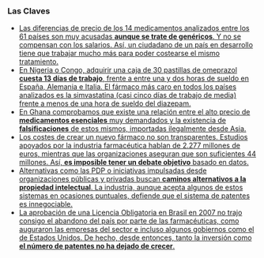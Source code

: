 
### Las Claves

* [Las diferencias de precio de los 14 medicamentos analizados entre los 61 países son muy acusadas **aunque se trate de genéricos**. Y no se compensan con los salarios. Así, un ciudadano de un país en desarrollo tiene que trabajar mucho más para poder costearse el mismo tratamiento.](http://medicamentalia.org/precios/ "Precios - Medicamentalia")
* [En Nigeria o Congo, adquirir una caja de 30 pastillas de omeprazol **cuesta 13 días de trabajo**, frente a entre una y dos horas de sueldo en España, Alemania e Italia. El fármaco más caro en todos los países analizados es la simvastatina (casi cinco días de trabajo de media) frente a menos de una hora de sueldo del diazepam.](http://medicamentalia.org/precios/#viz "Precios - Medicamentalia")
* [En Ghana comprobamos que existe una relación entre el alto precio de **medicamentos esenciales** muy demandados y la existencia de **falsificaciones** de estos mismos, importadas ilegalmente desde Asia.](http://medicamentalia.org/falsificaciones/ "Falsificaciones - Medicamentalia")
* [Los costes de crear un nuevo fármaco no son transparentes. Estudios apoyados por la industria farmacéutica hablan de 2.277 millones de euros, mientras que las organizaciones aseguran que son suficientes 44 millones. Así, **es imposible tener un debate objetivo** basado en datos.](http://medicamentalia.org/patentes/#coste "Patentes - Medicamentalia")
* [Alternativas como las PDP o iniciativas impulsadas desde organizaciones públicas y privadas buscan **caminos alternativos a la propiedad intelectual**. La industria, aunque acepta algunos de estos sistemas en ocasiones puntuales, defiende que el sistema de patentes es innegociable.](http://medicamentalia.org/patentes/#alternativas "Patentes - Medicamentalia")
* [La aprobación de una Licencia Obligatoria en Brasil en 2007 no trajo consigo el abandono del país por parte de las farmacéuticas, como auguraron las empresas del sector e incluso algunos gobiernos como el de Estados Unidos. De hecho, desde entonces, tanto la inversión como **el número de patentes no ha dejado de crecer**.](http://medicamentalia.org/licencia-obligatoria/ "Licencia obligatoria - Medicamentalia")